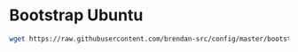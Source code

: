 # Bootstrap Ubuntu
```bash
wget https://raw.githubusercontent.com/brendan-src/config/master/bootstrap/ubuntu.sh; chmod +x ubuntu.sh; ./ubuntu.sh; rm ./ubuntu.sh
```
